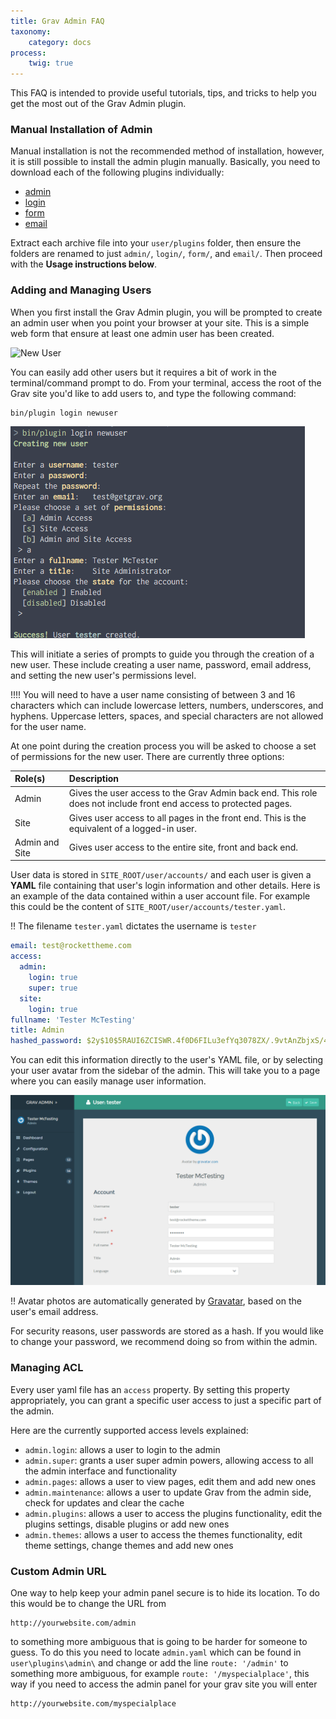 ```yaml
---
title: Grav Admin FAQ
taxonomy:
    category: docs
process:
    twig: true
---
```


This FAQ is intended to provide useful tutorials, tips, and tricks to help you get the most out of the Grav Admin plugin.

### Manual Installation of Admin

Manual installation is not the recommended method of installation, however, it is still possible to install the admin plugin manually. Basically, you need to download each of the following plugins individually:

* [admin](https://github.com/getgrav/grav-plugin-admin/archive/master.zip)
* [login](https://github.com/getgrav/grav-plugin-login/archive/master.zip)
* [form](https://github.com/getgrav/grav-plugin-form/archive/master.zip)
* [email](https://github.com/getgrav/grav-plugin-email/archive/master.zip)

Extract each archive file into your `user/plugins` folder, then ensure the folders are renamed to just `admin/`, `login/`, `form/`, and `email/`.  Then proceed with the **Usage instructions below**.

### Adding and Managing Users

When you first install the Grav Admin plugin, you will be prompted to create an admin user when you point your browser at your site. This is a simple web form that ensure at least one admin user has been created.

![New User](../introduction/new-user.png)

You can easily add other users but it requires a bit of work in the terminal/command prompt to do. From your terminal, access the root of the Grav site you'd like to add users to, and type the following command:

```text
bin/plugin login newuser
```

![Grav Admin FAQ](faq_1.png)

This will initiate a series of prompts to guide you through the creation of a new user. These include creating a user name, password, email address, and setting the new user's permissions level.

!!!! You will need to have a user name consisting of between 3 and 16 characters which can include lowercase letters, numbers, underscores, and hyphens. Uppercase letters, spaces, and special characters are not allowed for the user name.

At one point during the creation process you will be asked to choose a set of permissions for the new user. There are currently three options:

| Role(s)        | Description                                                                                                       |
| :-----         | :-----                                                                                                            |
| Admin          | Gives the user access to the Grav Admin back end. This role does not include front end access to protected pages. |
| Site           | Gives user access to all pages in the front end. This is the equivalent of a logged-in user.                      |
| Admin and Site | Gives user access to the entire site, front and back end.                                                         |

User data is stored in `SITE_ROOT/user/accounts/` and each user is given a **YAML** file containing that user's login information and other details. Here is an example of the data contained within a user account file. For example this could be the content of `SITE_ROOT/user/accounts/tester.yaml`.

!! The filename `tester.yaml` dictates the username is `tester`

```yaml
email: test@rockettheme.com
access:
  admin:
    login: true
    super: true
  site:
    login: true
fullname: 'Tester McTesting'
title: Admin
hashed_password: $2y$10$5RAUI6ZCISWR.4f0D6FILu3efYq3078ZX/.9vtAnZbjxS/4PXN/WW
```

You can edit this information directly to the user's YAML file, or by selecting your user avatar from the sidebar of the admin. This will take you to a page where you can easily manage user information.

![Grav Admin FAQ](faq_2.png)

!! Avatar photos are automatically generated by [Gravatar](http://gravatar.com), based on the user's email address.

For security reasons, user passwords are stored as a hash. If you would like to change your password, we recommend doing so from within the admin.

### Managing ACL

Every user yaml file has an `access` property. By setting this property appropriately, you can grant a specific user access to just a specific part of the admin.

Here are the currently supported access levels explained:

- `admin.login`: allows a user to login to the admin
- `admin.super`: grants a user super admin powers, allowing access to all the admin interface and functionality
- `admin.pages`: allows a user to view pages, edit them and add new ones
- `admin.maintenance`: allows a user to update Grav from the admin side, check for updates and clear the cache
- `admin.plugins`: allows a user to access the plugins functionality, edit the plugins settings, disable plugins or add new ones
- `admin.themes`: allows a user to access the themes functionality, edit theme settings, change themes and add new ones


### Custom Admin URL

One way to help keep your admin panel secure is to hide its location. To do this would be to change the URL from
```
http://yourwebsite.com/admin
```
to something more ambiguous that is going to be harder for someone to guess.  To do this you need to locate `admin.yaml` which can be found in `user\plugins\admin\` and change or add the line `route: '/admin'` to something more ambiguous, for example `route: '/myspecialplace'`, this way if you need to access the admin panel for your grav site you will enter
```
http://yourwebsite.com/myspecialplace
```
